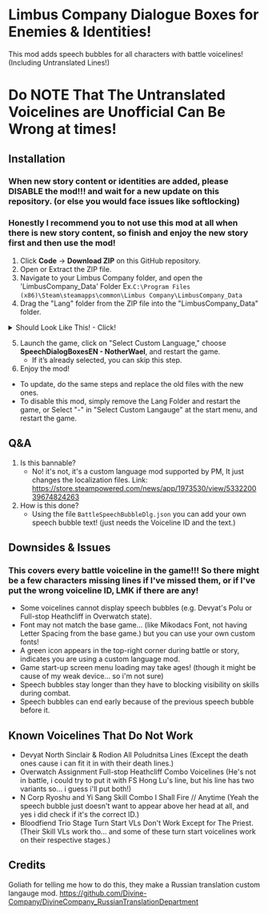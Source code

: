 # Limbus Company Dialogue Boxes for Enemies & Identities!

This mod adds speech bubbles for all characters with battle voicelines!
(Including Untranslated Lines!)

# Do NOTE That The Untranslated Voicelines are Unofficial Can Be Wrong at times!

## Installation
### When new story content or identities are added, please DISABLE the mod!!! and wait for a new update on this repository. (or else you would face issues like softlocking)
### Honestly I recommend you to not use this mod at all when there is new story content, so finish and enjoy the new story first and then use the mod!
1. Click **Code** → **Download ZIP** on this GitHub repository.
2. Open or Extract the ZIP file.
3. Navigate to your Limbus Company folder, and open the 'LimbusCompany_Data' Folder
Ex.`C:\Program Files (x86)\Steam\steamapps\common\Limbus Company\LimbusCompany_Data`
4. Drag the "Lang" folder from the ZIP file into the "LimbusCompany_Data" folder.
<details>
  <summary>Should Look Like This! - Click!</summary>
      <img src="Screenshot/Likethis.png" alt="Likethis"/>
</details>

5. Launch the game, click on "Select Custom Language," choose **SpeechDialogBoxesEN - NotherWael**, and restart the game.  
   - If it’s already selected, you can skip this step.
6. Enjoy the mod!

- To update, do the same steps and replace the old files with the new ones.
- To disable this mod, simply remove the Lang Folder and restart the game, or Select "-" in "Select Custom Langauge" at the start menu, and restart the game.

## Q&A
1. Is this bannable?
   - No! it's not, it's a custom language mod supported by PM, It just changes the localization files.
Link: https://store.steampowered.com/news/app/1973530/view/533220039674824263
2. How is this done?
   - Using the file `BattleSpeechBubbleDlg.json` you can add your own speech bubble text! (just needs the Voiceline ID and the text.)

## Downsides & Issues
### This covers every battle voiceline in the game!!! So there might be a few characters missing lines if I've missed them, or if I've put the wrong voiceline ID, LMK if there are any!

- Some voicelines cannot display speech bubbles (e.g. Devyat's Polu or Full-stop Heathcliff in Overwatch state).  
- Font may not match the base game... (like Mikodacs Font, not having Letter Spacing from the base game.) but you can use your own custom fonts!  
- A green icon appears in the top-right corner during battle or story, indicates you are using a custom language mod.  
- Game start-up screen menu loading may take ages! (though it might be cause of my weak device... so i'm not sure) 
- Speech bubbles stay longer than they have to blocking visibility on skills during combat.
- Speech bubbles can end early because of the previous speech bubble before it.

## Known Voicelines That Do Not Work
- Devyat North Sinclair & Rodion All Poludnitsa Lines (Except the death ones cause i can fit it in with their death lines.)
- Overwatch Assignment Full-stop Heathcliff Combo Voicelines (He's not in battle, i could try to put it with FS Hong Lu's line, but his line has two variants so... i guess i'll put both!)
- N Corp Ryoshu and Yi Sang Skill Combo I Shall Fire // Anytime (Yeah the speech bubble just doesn't want to appear above her head at all, and yes i did check if it's the correct ID.)
- Bloodfiend Trio Stage Turn Start VLs Don't Work Except for The Priest. (Their Skill VLs work tho... and some of these turn start voicelines work on their respective stages.)

## Credits
Goliath for telling me how to do this, they make a Russian translation custom langauge mod.
https://github.com/Divine-Company/DivineCompany_RussianTranslationDepartment
